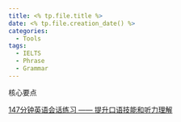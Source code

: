 ```yaml
---
title: <% tp.file.title %>
date: <% tp.file.creation_date() %>
categories:
  - Tools
tags:
  - IELTS
  - Phrase
  - Grammar
---
```

核心要点
<!--more-->

[147分钟英语会话练习 —— 提升口语技能和听力理解](https://www.bilibili.com/video/BV18J22YzEam/?vd_source=7038f96b6bb3b14743531b102b109c43&spm_id_from=333.788.videopod.sections)

